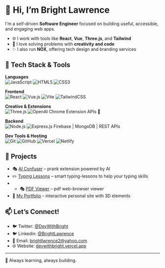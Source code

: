 # 👋 Hi, I’m Bright Lawrence

I'm a self-driven **Software Engineer** focused on building useful, accessible, and engaging web apps.

- 🌐 I work with tools like **React**, **Vue**, **Three.js**, and **Tailwind**
- 🧠 I love solving problems with **creativity and code**
- ✨ I also run **NOX**, offering tech design and branding services

## 🚀 Tech Stack & Tools

**Languages**  
![JavaScript](https://img.shields.io/badge/-JavaScript-F7DF1E?style=flat-square&logo=javascript&logoColor=black)
![HTML5](https://img.shields.io/badge/-HTML5-E34F26?style=flat-square&logo=html5&logoColor=white)
![CSS3](https://img.shields.io/badge/-CSS3-1572B6?style=flat-square&logo=css3)

**Frontend**  
![React](https://img.shields.io/badge/-React-20232A?style=flat-square&logo=react)
![Vue.js](https://img.shields.io/badge/-Vue.js-4FC08D?style=flat-square&logo=vue.js)
![Vite](https://img.shields.io/badge/-Vite-646CFF?style=flat-square&logo=vite)
![TailwindCSS](https://img.shields.io/badge/-TailwindCSS-06B6D4?style=flat-square&logo=tailwindcss)

**Creative & Extensions**  
![Three.js](https://img.shields.io/badge/-Three.js-000000?style=flat-square&logo=three.js)
![OpenAI](https://img.shields.io/badge/-OpenAI-412991?style=flat-square&logo=openai)
Chrome Extension APIs 🔧  

**Backend**  
![Node.js](https://img.shields.io/badge/-Node.js-339933?style=flat-square&logo=node.js)
![Express.js](https://img.shields.io/badge/-Express.js-000000?style=flat-square&logo=express)
Firebase | MongoDB | REST APIs  

**Dev Tools & Hosting**  
![Git](https://img.shields.io/badge/-Git-F05032?style=flat-square&logo=git)
![GitHub](https://img.shields.io/badge/-GitHub-181717?style=flat-square&logo=github)
![Vercel](https://img.shields.io/badge/-Vercel-000000?style=flat-square&logo=vercel)
![Netlify](https://img.shields.io/badge/-Netlify-00C7B7?style=flat-square&logo=netlify)

## 🚀 Projects
- 🎭 [AI Confuser](https://github.com/DevWithBright/AI-Confuser) – prank extension powered by AI
- ✏️ [Typing Lessons](https://github.com/DevWithBright/typing-lessons) – smart typing-lessons to help your typing skills
- - 🎭 [PDF Viewer](https://github.com/DevWithBright/pdf-viewer) – pdf web-browser viewer
- 💼 [My Portfolio](https://devwithbright.vercel.app) – interactive personal site with 3D elements

## 📫 Let’s Connect!
- 🐦 Twitter: [@DevWithBright](https://twitter.com/devwithbright)
- 🐦 Linkedin: [@BrightLawrence](https://www.linkedin.com/in/brightlarence/)
- 📧 Email: brightlwrence2@yahoo.com
- 🌐 Website: [devwithbright.vercel.app](https://devwithbright.vercel.app)

---

🔄 Always learning, always building.
